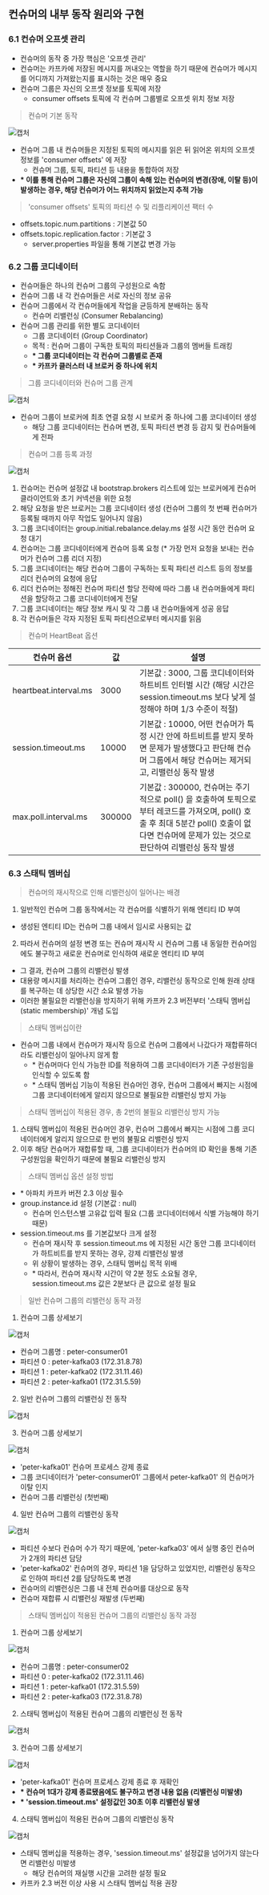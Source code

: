 ## 컨슈머의 내부 동작 원리와 구현

### 6.1 컨슈머 오프셋 관리

- 컨슈머의 동작 중 가장 핵심은 '오프셋 관리'
- 컨슈머는 카프카에 저장된 메시지를 꺼내오는 역할을 하기 때문에 컨슈머가 메시지를 어디까지 가져왔는지를 표시하는 것은 매우 중요
- 컨슈머 그룹은 자신의 오프셋 정보를 토픽에 저장
  - consumer offsets 토픽에 각 컨슈머 그룹별로 오프셋 위치 정보 저장

> 컨슈머 기본 동작

![캡처](https://postfiles.pstatic.net/MjAyMjEwMTNfMjU0/MDAxNjY1NjY5ODg0NzQ3.9RB01YI4IXRcGdq-Si1fGZ7cKQmB6HEobwvMVq5qTNkg.bgIl7qItQnTp1dmmFauGqnfTmQ6I2-poi-Kgc6LIjUsg.JPEG.wnsghi1/IMG_1305.jpg?type=w773)

- 컨슈머 그룹 내 컨슈머들은 지정된 토픽의 메시지를 읽은 뒤 읽어온 위치의 오프셋 정보를 'consumer offsets' 에 저장
  - 컨슈머 그룹, 토픽, 파티션 등 내용을 통합하여 저장
- **\* 이를 통해 컨슈머 그룹은 자신의 그룹이 속해 있는 컨슈머의 변경(장애, 이탈 등)이 발생하는 경우, 해당 컨슈머가 어느 위치까지 읽었는지 추적 가능**

> 'consumer offsets' 토픽의 파티션 수 및 리플리케이션 팩터 수

- offsets.topic.num.partitions : 기본값 50 
- offsets.topic.replication.factor : 기본값 3
  - server.properties 파일을 통해 기본값 변경 가능 

### 6.2 그룹 코디네이터

- 컨슈머들은 하나의 컨슈머 그룹의 구성원으로 속함 
- 컨슈머 그룹 내 각 컨슈머들은 서로 자신의 정보 공유 
- 컨슈머 그룹에서 각 컨슈머들에게 작업을 균등하게 분배하는 동작 
  - 컨슈머 리밸런싱 (Consumer Rebalancing)
- 컨슈머 그룹 관리를 위한 별도 코디네이터 
  - 그룹 코디네이터 (Group Coordinator)
  - 목적 : 컨슈머 그룹이 구독한 토픽의 파티션들과 그룹의 멤버들 트래킹 
  - **\* 그룹 코디네이터는 각 컨슈머 그룹별로 존재** 
  - **\* 카프카 클러스터 내 브로커 중 하나에 위치**

> 그룹 코디네이터와 컨슈머 그룹 관계  
 
![캡처](https://postfiles.pstatic.net/MjAyMjEwMTNfMjM3/MDAxNjY1NjcwNzIyMjkz.vTE6yLw4vHJxDTmO7v4JhLLDCZoyYWl88dK2U9HQkYwg.FOl8I4cqWUc9KeNOI71xStuHNp5aCjqTW2vw5ReqxY8g.JPEG.wnsghi1/IMG_1306.jpg?type=w773)

- 컨슈머 그룹이 브로커에 최초 연결 요청 시 브로커 중 하나에 그룹 코디네이터 생성
  - 해당 그룹 코디네이터는 컨슈머 변경, 토픽 파티션 변경 등 감지 및 컨슈머들에게 전파 

> 컨슈머 그룹 등록 과정 

![캡처](https://postfiles.pstatic.net/MjAyMjEwMTNfMTgg/MDAxNjY1NjcwOTYwOTYz.NNXFTHLXK_qLJvppQA9spa6h_cXqf3xI7tLOjw2GNwcg.2m9brGgOZM6YSmUiL5wO_fg-j87wFVA1Jdh6jsrJZMQg.JPEG.wnsghi1/IMG_1307.jpg?type=w773)

1. 컨슈머는 컨슈머 설정값 내 bootstrap.brokers 리스트에 있는 브로커에게 컨슈머 클라이언트와 초기 커넥션을 위한 요청 
2. 해당 요청을 받은 브로커는 그룹 코디네이터 생성 (컨슈머 그룹의 첫 번째 컨슈머가 등록될 때까지 아무 작업도 일어나지 않음)
3. 그룹 코디네이터는 group.initial.rebalance.delay.ms 설정 시간 동안 컨슈머 요청 대기 
4. 컨슈머는 그룹 코디네이터에게 컨슈머 등록 요청 (* 가장 먼저 요청을 보내는 컨슈머가 컨슈머 그룹 리더 지정)
5. 그룹 코디네이터는 해당 컨슈머 그룹이 구독하는 토픽 파티션 리스트 등의 정보를 리더 컨슈머의 요청에 응답
6. 리더 컨슈머는 정해진 컨슈머 파티션 할당 전략에 따라 그룹 내 컨슈머들에게 파티션을 할당하고 그룹 코디네이터에게 전달
7. 그룹 코디네이터는 해당 정보 캐시 및 각 그룹 내 컨슈머들에게 성공 응답
8. 각 컨슈머들은 각자 지정된 토픽 파티션으로부터 메시지를 읽음

> 컨슈머 HeartBeat 옵션 

| 컨슈머 옵션                | 값      | 설명                                                                                                                         |  
|-----------------------|--------|----------------------------------------------------------------------------------------------------------------------------| 
| heartbeat.interval.ms | 3000   | 기본값 : 3000, 그룹 코디네이터와 하트비트 인터벌 시간 (해당 시간은 session.timeout.ms 보다 낮게 설정해야 하며 1/3 수준이 적절)                                     | 
| session.timeout.ms    | 10000  | 기본값 : 10000, 어떤 컨슈머가 특정 시간 안에 하트비트를 받지 못하면 문제가 발생했다고 판단해 컨슈머 그룹에서 해당 컨슈머는 제거되고, 리밸런싱 동작 발생                                 | 
| max.poll.interval.ms  | 300000 | 기본값 : 300000, 컨슈머는 주기적으로 poll() 을 호출하여 토픽으로부터 레코드를 가져오며, poll() 호출 후 최대 5분간 poll() 호출이 없다면 컨슈머에 문제가 있는 것으로 판단하여 리밸런싱 동작 발생 |

### 6.3 스태틱 멤버십

> 컨슈머의 재시작으로 인해 리밸런싱이 일어나는 배경

1. 일반적인 컨슈머 그룹 동작에서는 각 컨슈머를 식별하기 위해 엔티티 ID 부여
  - 생성된 엔티티 ID는 컨슈머 그룹 내에서 임시로 사용되는 값
2. 따라서 컨슈머의 설정 변경 또는 컨슈머 재시작 시 컨슈머 그룹 내 동일한 컨슈머임에도 불구하고 새로운 컨슈머로 인식하여 새로운 엔티티 ID 부여
  - 그 결과, 컨슈머 그룹의 리밸런싱 발생
  - 대용량 메시지를 처리하는 컨슈머 그룹인 경우, 리밸런싱 동작으로 인해 원래 상태를 복구하는 데 상당한 시간 소요 발생 가능
  - 이러한 불필요한 리밸런싱을 방지하기 위해 카프카 2.3 버전부터 '스태틱 멤버십 (static membership)' 개념 도입

> 스태틱 멤버십이란 

- 컨슈머 그룹 내에서 컨슈머가 재시작 등으로 컨슈머 그룹에서 나갔다가 재합류하더라도 리밸런싱이 일어나지 않게 함 
  - \* 컨슈머마다 인식 가능한 ID를 적용하여 그룹 코디네이터가 기존 구성원임을 인식할 수 있도록 함
  - \* 스태틱 멤버십 기능이 적용된 컨슈머인 경우, 컨슈머 그룹에서 빠지는 시점에 그룹 코디네이터에게 알리지 않으므로 불필요한 리밸런싱 방지 가능

> 스태틱 멤버십이 적용된 경우, 총 2번의 불필요 리밸런싱 방지 가능

1. 스태틱 멤버십이 적용된 컨슈머인 경우, 컨슈머 그룹에서 빠지는 시점에 그룹 코디네이터에게 알리지 않으므로 한 번의 불필요 리밸런싱 방지 
2. 이후 해당 컨슈머가 재합류할 때, 그룹 코디네이터가 컨슈머의 ID 확인을 통해 기존 구성원임을 확인하기 때문에 불필요 리밸런싱 방지

> 스태틱 멤버십 옵션 설정 방법

- \* 아파치 카프카 버전 2.3 이상 필수
- group.instance.id 설정 (기본값 : null)
  - 컨슈머 인스턴스별 고유값 입력 필요 (그룹 코디네이터에서 식별 가능해야 하기 때문)
- session.timeout.ms 를 기본값보다 크게 설정
  - 컨슈머 재시작 후 session.timeout.ms 에 지정된 시간 동안 그룹 코디네이터가 하트비트를 받지 못하는 경우, 강제 리밸런싱 발생
  - 위 상황이 발생하는 경우, 스태틱 멤버십 목적 위배
  - \* 따라서, 컨슈머 재시작 시간이 약 2분 정도 소요될 경우, session.timeout.ms 값은 2분보다 큰 값으로 설정 필요


> 일반 컨슈머 그룹의 리밸런싱 동작 과정 

1. 컨슈머 그룹 상세보기

![캡처](https://postfiles.pstatic.net/MjAyMjEwMjBfMjIw/MDAxNjY2Mjc3MjgyOTQw.bNhJhL34qxnna4gibhZVk9ZVm-THu71zF0keLvej0a4g.YteE_ZeVJG1awSddcSG-ukZhsvFb_CNxDZUsKoHGTdkg.JPEG.wnsghi1/IMG_1337.jpg?type=w773)

- 컨슈머 그룹명 : peter-consumer01
- 파티션 0 : peter-kafka03 (172.31.8.78)
- 파티션 1 : peter-kafka02 (172.31.11.46)
- 파티션 2 : peter-kafka01 (172.31.5.59)

2. 일반 컨슈머 그룹의 리밸런싱 전 동작

![캡처](https://postfiles.pstatic.net/MjAyMjEwMjBfMTcg/MDAxNjY2Mjc3MjgyNDQ5.z8RHMQcNZdUTWxAwVUt7u5adSZ6090udRUE6iohrLmwg.GRJoscGhQFOpc_nNSS15WHBI7sI5nq_7U4Fpgsz2c5cg.JPEG.wnsghi1/IMG_1338.jpg?type=w773)

3. 컨슈머 그룹 상세보기 

![캡처](https://postfiles.pstatic.net/MjAyMjEwMjBfMTEz/MDAxNjY2Mjc3MjgyMzMy.3i7BMsmYOY6GHa1NH9c0wIY0UFvdue-YXjRi-IpNBqcg.RkcSFuNpMd2lP3LmHynp3AJ40CyJvCUg_8VHqu5AZugg.JPEG.wnsghi1/IMG_1339.jpg?type=w773)

- 'peter-kafka01' 컨슈머 프로세스 강제 종료
- 그룹 코디네이터가 'peter-consumer01' 그룹에서 peter-kafka01' 의 컨슈머가 이탈 인지
- 컨슈머 그룹 리밸런싱 (첫번째)

4. 일반 컨슈머 그룹의 리밸런싱 동작

![캡처](https://postfiles.pstatic.net/MjAyMjEwMjBfMTM3/MDAxNjY2Mjc3MjgxODcz.AlufL2iabTySNU2pORWB9W7mStqJrAqIgxW6vf3iSaMg.1QeX8HZat7WR9gO0hjlRXzuvyllt5vcJWrtF0ZOvB-Yg.JPEG.wnsghi1/IMG_1340.jpg?type=w773)

- 파티션 수보다 컨슈머 수가 작기 때문에, 'peter-kafka03' 에서 실행 중인 컨슈머가 2개의 파티션 담당
- 'peter-kafka02' 컨슈머의 경우, 파티션 1을 담당하고 있었지만, 리밸런싱 동작으로 인하여 파티션 2를 담당하도록 변경
- 컨슈머의 리밸런싱은 그룹 내 전체 컨슈머를 대상으로 동작 
- 컨슈머 재합류 시 리밸런싱 재발생 (두번째)

> 스태틱 멤버십이 적용된 컨슈머 그룹의 리밸런싱 동작 과정

1. 컨슈머 그룹 상세보기

![캡처](https://postfiles.pstatic.net/MjAyMjEwMjFfMTA2/MDAxNjY2Mjc4MzkyMjIw.pWzSFuTxEYxcwyCIslnanKOLq_31Av3yT3usMNkVZwQg.6J70WVML9NxEJkFuoQLxfHMHe1jm4GYir78tUh12Rcgg.JPEG.wnsghi1/IMG_1342.jpg?type=w773)

- 컨슈머 그룹명 : peter-consumer02
- 파티션 0 : peter-kafka02 (172.31.11.46)
- 파티션 1 : peter-kafka01 (172.31.5.59)
- 파티션 2 : peter-kafka03 (172.31.8.78)

2. 스태틱 멤버십이 적용된 컨슈머 그룹의 리밸런싱 전 동작

![캡처](https://postfiles.pstatic.net/MjAyMjEwMjBfMTcg/MDAxNjY2Mjc3MjgyNDQ5.z8RHMQcNZdUTWxAwVUt7u5adSZ6090udRUE6iohrLmwg.GRJoscGhQFOpc_nNSS15WHBI7sI5nq_7U4Fpgsz2c5cg.JPEG.wnsghi1/IMG_1338.jpg?type=w773)

3. 컨슈머 그룹 상세보기

![캡처](https://postfiles.pstatic.net/MjAyMjEwMjFfMTA2/MDAxNjY2Mjc4MzkyMjIw.pWzSFuTxEYxcwyCIslnanKOLq_31Av3yT3usMNkVZwQg.6J70WVML9NxEJkFuoQLxfHMHe1jm4GYir78tUh12Rcgg.JPEG.wnsghi1/IMG_1342.jpg?type=w773)

- 'peter-kafka01' 컨슈머 프로세스 강제 종료 후 재확인
- **\* 컨슈머 1대가 강제 종료됐음에도 불구하고 변경 내용 없음 (리밸런싱 미발생)**
- **\* 'session.timeout.ms' 설정값인 30초 이후 리밸런싱 발생** 

4. 스태틱 멤버십이 적용된 컨슈머 그룹의 리밸런싱 동작

![캡처](https://postfiles.pstatic.net/MjAyMjEwMjFfMTQ1/MDAxNjY2Mjc4MzkyMzkw.RQGxDWyzGqJ-GQ5IAR0eKYMElWxhJbOEO0TbdrNk_qsg.mr7G3cxvMqSpL1PNPOASSXzXbY8y9hIuClLyhD0bTHEg.JPEG.wnsghi1/IMG_1343.jpg?type=w773)

- 스태틱 멤버십을 적용하는 경우, 'session.timeout.ms' 설정값을 넘어가지 않는다면 리밸런싱 미발생
  - 해당 컨슈머의 재실행 시간을 고려한 설정 필요
- 카프카 2.3 버전 이상 사용 시 스태틱 멤버십 적용 권장
